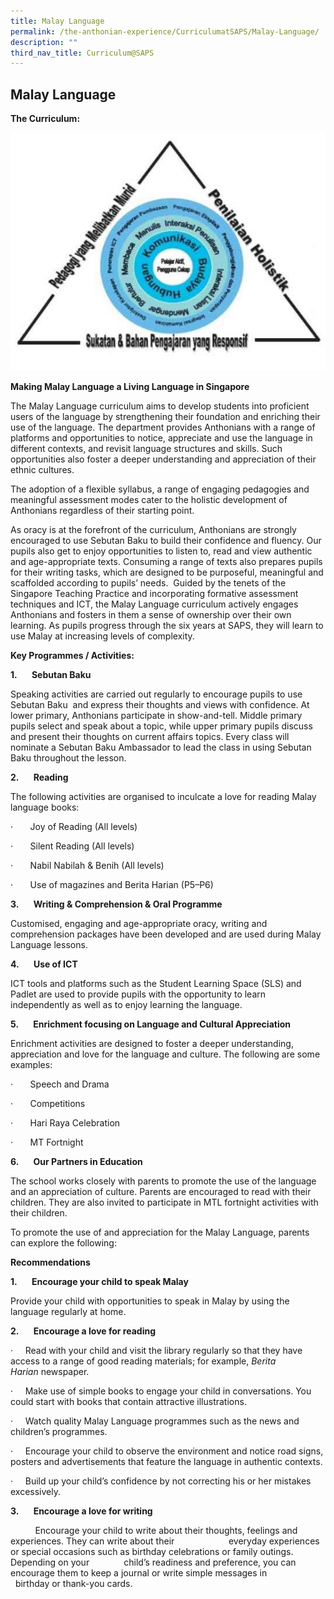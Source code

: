 ```yaml
---
title: Malay Language
permalink: /the-anthonian-experience/CurriculumatSAPS/Malay-Language/
description: ""
third_nav_title: Curriculum@SAPS
---
```

## Malay Language 

**The Curriculum:**

![](/images/ML.jpeg)

**Making Malay Language a Living Language in Singapore**  

The Malay Language curriculum aims to develop students into proficient users of the language by strengthening their foundation and enriching their use of the language. The department provides Anthonians with a range of platforms and opportunities to notice, appreciate and use the language in different contexts, and revisit language structures and skills. Such opportunities also foster a deeper understanding and appreciation of their ethnic cultures.

The adoption of a flexible syllabus, a range of engaging pedagogies and meaningful assessment modes cater to the holistic development of Anthonians regardless of their starting point.

As oracy is at the forefront of the curriculum, Anthonians are strongly encouraged to use Sebutan Baku to build their confidence and fluency. Our pupils also get to enjoy opportunities to listen to, read and view authentic and age-appropriate texts. Consuming a range of texts also prepares pupils for their writing tasks, which are designed to be purposeful, meaningful and scaffolded according to pupils’ needs.  Guided by the tenets of the Singapore Teaching Practice and incorporating formative assessment techniques and ICT, the Malay Language curriculum actively engages Anthonians and fosters in them a sense of ownership over their own learning. As pupils progress through the six years at SAPS, they will learn to use Malay at increasing levels of complexity.

**Key Programmes / Activities:**

**1.       Sebutan Baku**

Speaking activities are carried out regularly to encourage pupils to use Sebutan Baku  and express their thoughts and views with confidence. At lower primary, Anthonians participate in show-and-tell. Middle primary pupils select and speak about a topic, while upper primary pupils discuss and present their thoughts on current affairs topics. Every class will nominate a Sebutan Baku Ambassador to lead the class in using Sebutan Baku throughout the lesson.

**2.       Reading**

The following activities are organised to inculcate a love for reading Malay language books:

·       Joy of Reading (All levels)

·       Silent Reading (All levels)

·       Nabil Nabilah & Benih (All levels)

·       Use of magazines and Berita Harian (P5–P6)

**3.       Writing & Comprehension & Oral Programme**

Customised, engaging and age-appropriate oracy, writing and comprehension packages have been developed and are used during Malay Language lessons.

**4.       Use of ICT**

ICT tools and platforms such as the Student Learning Space (SLS) and Padlet are used to provide pupils with the opportunity to learn independently as well as to enjoy learning the language.

**5.       Enrichment focusing on Language and Cultural Appreciation**

Enrichment activities are designed to foster a deeper understanding, appreciation and love for the language and culture. The following are some examples:

·       Speech and Drama

·       Competitions

·       Hari Raya Celebration 

·       MT Fortnight

**6.       Our Partners in Education**

The school works closely with parents to promote the use of the language and an appreciation of culture. Parents are encouraged to read with their children. They are also invited to participate in MTL fortnight activities with their children.

To promote the use of and appreciation for the Malay Language, parents can explore the following:

**Recommendations**

**1.       Encourage your child to speak Malay** 

Provide your child with opportunities to speak in Malay by using the language regularly at home.

**2.       Encourage a love for reading**  

·     Read with your child and visit the library regularly so that they have access to a range of good reading materials; for example, _Berita Harian_ newspaper.

·     Make use of simple books to engage your child in conversations. You could start with books that contain attractive illustrations.

·     Watch quality Malay Language programmes such as the news and children’s programmes.

·     Encourage your child to observe the environment and notice road signs, posters and advertisements that feature the language in authentic contexts.

·     Build up your child’s confidence by not correcting his or her mistakes excessively.  
  

**3.       Encourage a love for writing**  

          Encourage your child to write about their thoughts, feelings and experiences. They can write about their                      everyday experiences or special occasions such as birthday celebrations or family outings. Depending on your              child’s readiness and preference, you can encourage them to keep a journal or write simple messages in                      birthday or thank-you cards.